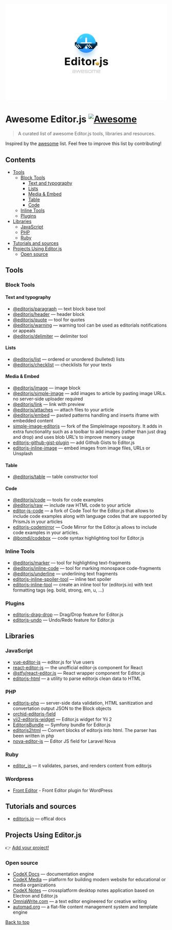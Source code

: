[![](./assets/editor-awesome.png)](https://editorjs.io/)

# Awesome Editor.js [![Awesome](https://awesome.re/badge-flat.svg)](https://awesome.re)

> A curated list of awesome Editor.js tools, libraries and resources.

Inspired by the [awesome](https://github.com/sindresorhus/awesome) list. Feel free to improve this list by contributing!

## Contents

* [Tools](#tools)
  * [Block Tools](#block-tools)
    * [Text and typography](#text-and-typography)
    * [Lists](#lists)
    * [Media & Embed](#media--embed)
    * [Table](#table)
    * [Code](#code)
  * [Inline Tools](#inline-tools)
  * [Plugins](#plugins)
* [Libraries](#libraries)
  * [JavaScript](#javascript)
  * [PHP](#php)
  * [Ruby](#ruby)
* [Tutorials and sources](#tutorials-and-sources)
* [Projects Using Editor.js](#projects-using-editorjs)
  * [Open source](#open-source)
<!-- * [Apps / Websites](#apps-websites) -->
<!-- * [Commercial Products](#commercial-products) -->

## Tools

### Block Tools

#### Text and typography

* [@editorjs/paragraph](https://github.com/editor-js/paragraph) — text block base tool 
* [@editorjs/header](https://github.com/editor-js/header) — header block
* [@editorjs/quote](https://github.com/editor-js/quote) — tool for quotes
* [@editorjs/warning](https://github.com/editor-js/warning) — warning tool can be used as editorials notifications or appeals
* [@editorjs/delimiter](https://github.com/editor-js/delimiter) — delimiter tool

#### Lists

* [@editorjs/list](https://github.com/editor-js/list) — ordered or unordered (bulleted) lists
* [@editorjs/checklist](https://github.com/editor-js/checklist) — checklists for your texts

#### Media & Embed

* [@editorjs/image](https://github.com/editor-js/image) — image block
* [@editorjs/simple-image](https://github.com/editor-js/simple-image) — add images to article by pasting image URLs. no server-side uploader required
* [@editorjs/link](https://github.com/editor-js/link) — link with preview
* [@editorjs/attaches](https://github.com/editor-js/attaches) — attach files to your article
* [@editorjs/embed](https://github.com/editor-js/embed) — pasted patterns handling and inserts iframe with embedded content
* [simple-image-editorjs](https://github.com/PaulKinlan/simple-image) — fork of the SimpleImage repository. It adds in extra functionality such as a toolbar to add images (rather than just drag and drop) and uses blob URL's to improve memory usage
* [editorjs-github-gist-plugin](https://github.com/ranemihir/editorjs-github-gist-plugin) — add Github Gists to Editor.js
* [editorjs-inline-image](https://github.com/kommitters/editorjs-inline-image) — embed images from image files, URLs or Unsplash

#### Table

* [@editorjs/table](https://github.com/editor-js/table) — table constructor tool

#### Code

* [@editorjs/code](https://github.com/editor-js/code) — tools for code examples
* [@editorjs/raw](https://github.com/editor-js/raw) — include raw HTML code to your article
* [editor-js-code](https://github.com/paraswaykole/editor-js-code) — a fork of Code Tool for the Editor.js that allows to include code examples along with language codes that are supported by PrismJs in your articles
* [editorjs-codemirror](https://github.com/alexiej/editorjs-codemirror) — Code Mirror for the Editor.js allows to include code examples in your articles.
* [@bomdi/codebox](https://github.com/BomdiZane/codebox) — code syntax highlighting tool for Editor.js

### Inline Tools

* [@editorjs/marker](https://github.com/editor-js/marker) — tool for highlighting text-fragments
* [@editorjs/inline-code](https://github.com/editor-js/inline-code) — tool for marking monospace code-fragments
* [@editorjs/underline](https://github.com/editor-js/underline) — underlining text fragments
* [editorjs-inline-spoiler-tool](https://www.npmjs.com/package/editorjs-inline-spoiler-tool) — inline text spoiler
* [editorjs-inline-tool](https://github.com/natterstefan/editorjs-inline-tool) — create an inline tool for (editorjs.io) with text formatting tags (eg. bold, strong, em, u, ...)

### Plugins

* [editorjs-drag-drop](https://github.com/kommitters/editorjs-drag-drop) — Drag/Drop feature for Editor.js
* [editorjs-undo](https://github.com/kommitters/editorjs-undo) — Undo/Redo feature for Editor.js

## Libraries

### JavaScript

* [vue-editor-js](https://github.com/ChangJoo-Park/vue-editor-js) — editor.js for Vue users 
* [react-editor-js](https://github.com/Jungwoo-An/react-editor-js) — the unofficial editor-js component for React
* [@stfy/react-editor.js](https://github.com/stfy/react-editor.js) — React wrapper component for Editor.js
* [editorjs-html](https://github.com/pavittarx/editorjs-html) — a utility to parse editorjs clean data to HTML

### PHP

* [editorjs-php](https://github.com/editor-js/editorjs-php) — server-side data validation, HTML sanitization and convertation output JSON to the Block objects
* [orchid-editorjs-field](https://github.com/AlexSabur/orchid-editorjs-field)
* [yii2-editorjs-widget](https://github.com/zakurdaev/yii2-editorjs-widget) — Editor.js widget for Yii 2
* [EditorjsBundle](https://github.com/tbmatuka/EditorjsBundle) — Symfony bundle for Editor.js
* [editorjs2html](https://github.com/aswal94/editorjs2html) — Convert blocks of editorjs into html. The parser has been written in php
* [nova-editor-js](https://github.com/advoor/nova-editor-js) — Editor JS field for Laravel Nova

### Ruby

* [editor_js](https://rubygems.org/gems/editor_js) — it validates, parses, and renders content from editorjs

### Wordpress

* [Front Editor](https://wpfronteditor.com/) - Front Editor plugin for WordPress

## Tutorials and sources

* [editorjs.io](https://editorjs.io) — offical docs

## Projects Using Editor.js

👉 [Add your project!](https://github.com/editor-js/awesome-editorjs/edit/master/readme.md)

### Open source

* [CodeX Docs](https://github.com/codex-team/codex.docs) — documentation engine
* [CodeX Media](https://github.com/codex-team/codex.media) — platform for building modern website for educational or media organizations
* [CodeX Notes](https://github.com/codex-team/codex.notes) — crossplatform desktop notes application based on Electron and Editor.js
* [OmniaWrite.com](https://OmniaWrite.com) — a text editor engineered for creative writing
* [automad.org](https://automad.org) — a flat-file content management system and template engine

<!--
### Apps/Websites
-->

[Back to top](#contents)
